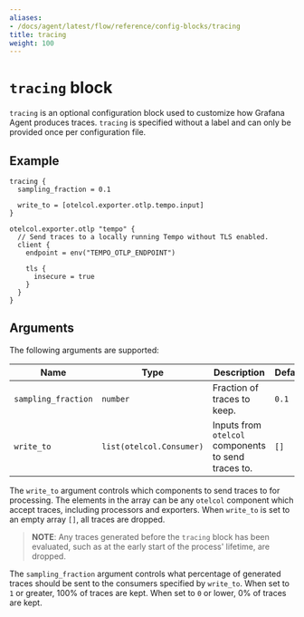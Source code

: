 ```yaml
---
aliases:
- /docs/agent/latest/flow/reference/config-blocks/tracing
title: tracing
weight: 100
---
```


# `tracing` block

`tracing` is an optional configuration block used to customize how Grafana Agent
produces traces. `tracing` is specified without a label and can only be provided
once per configuration file.

## Example

```river
tracing {
  sampling_fraction = 0.1

  write_to = [otelcol.exporter.otlp.tempo.input]
}

otelcol.exporter.otlp "tempo" {
  // Send traces to a locally running Tempo without TLS enabled.
  client {
    endpoint = env("TEMPO_OTLP_ENDPOINT")

    tls {
      insecure = true
    }
  }
}
```

## Arguments

The following arguments are supported:

Name | Type | Description | Default | Required
---- | ---- | ----------- | ------- | --------
`sampling_fraction` | `number` | Fraction of traces to keep. | `0.1` | no
`write_to` | `list(otelcol.Consumer)` | Inputs from `otelcol` components to send traces to. | `[]` | no

The `write_to` argument controls which components to send traces to for
processing. The elements in the array can be any `otelcol` component which
accept traces, including processors and exporters. When `write_to` is set
to an empty array `[]`, all traces are dropped.

> **NOTE**: Any traces generated before the `tracing` block has been evaluated,
> such as at the early start of the process' lifetime, are dropped.

The `sampling_fraction` argument controls what percentage of generated traces
should be sent to the consumers specified by `write_to`. When set to `1` or
greater, 100% of traces are kept. When set to `0` or lower, 0% of traces are
kept.

